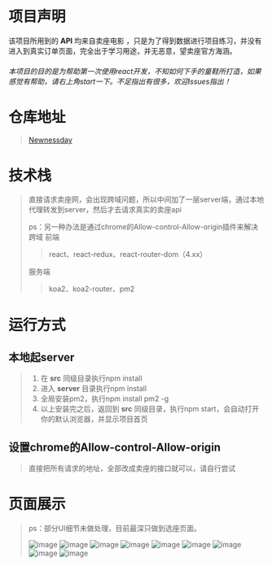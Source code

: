 # 项目声明
该项目所用到的 **API** 均来自卖座电影 ，只是为了得到数据进行项目练习，并没有进入到真实订单页面，完全出于学习用途，并无恶意，望卖座官方海涵。
###### 本项目的目的是为帮助第一次使用react开发，不知如何下手的童鞋所打造，如果感觉有帮助，请右上角start一下。不足指出有很多，欢迎Issues指出！
>
>
# 仓库地址
> [Newnessday](https://github.com/Newnessday/Newnessday.github.io/tree/master/docs/react-maizuo)
>
>
>
# 技术栈
> 直接请求卖座网，会出现跨域问题，所以中间加了一层server端，通过本地代理转发到server，然后才去请求真实的卖座api
>
> ps：另一种办法是通过chrome的Allow-control-Allow-origin插件来解决跨域
> 前端
>> react、react-redux、react-router-dom（4.xx）
>
>
> 服务端
>> koa2、koa2-router、pm2
>
>
# 运行方式
## 本地起server
> 1. 在 **src** 同级目录执行npm install
> 2. 进入 **server** 目录执行npm install
> 3. 全局安装pm2，执行npm install pm2 -g
> 4. 以上安装完之后，返回到 **src** 同级目录，执行npm start，会自动打开你的默认浏览器，并显示项目首页
>
## 设置chrome的Allow-control-Allow-origin
> 直接把所有请求的地址，全部改成卖座的接口就可以，请自行尝试
>
>
# 页面展示
> ps：部分UI细节未做处理，目前最深只做到选座页面。
>
> ![image](https://github.com/Newnessday/Newnessday.github.io/blob/master/docs/react-maizuo/demoImg/1.jpg)
> ![image](https://github.com/Newnessday/Newnessday.github.io/blob/master/docs/react-maizuo/demoImg/2.jpg)
> ![image](https://github.com/Newnessday/Newnessday.github.io/blob/master/docs/react-maizuo/demoImg/3.jpg)
> ![image](https://github.com/Newnessday/Newnessday.github.io/blob/master/docs/react-maizuo/demoImg/4.jpg)
> ![image](https://github.com/Newnessday/Newnessday.github.io/blob/master/docs/react-maizuo/demoImg/5.jpg)
> ![image](https://github.com/Newnessday/Newnessday.github.io/blob/master/docs/react-maizuo/demoImg/6.jpg)
> ![image](https://github.com/Newnessday/Newnessday.github.io/blob/master/docs/react-maizuo/demoImg/7.jpg)
> ![image](https://github.com/Newnessday/Newnessday.github.io/blob/master/docs/react-maizuo/demoImg/8.jpg)
> ![image](https://github.com/Newnessday/Newnessday.github.io/blob/master/docs/react-maizuo/demoImg/9.jpg)

